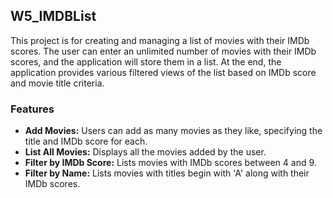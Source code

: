 ## W5_IMDBList
This project is for creating and managing a list of movies with their IMDb scores. 
The user can enter an unlimited number of movies with their IMDb scores, and the application will store them in a list. 
At the end, the application provides various filtered views of the list based on IMDb score and movie title criteria.

### Features

- **Add Movies:** Users can add as many movies as they like, specifying the title and IMDb score for each.
- **List All Movies:** Displays all the movies added by the user.
- **Filter by IMDb Score:** Lists movies with IMDb scores between 4 and 9.
- **Filter by Name:** Lists movies with titles begin with 'A' along with their IMDb scores.